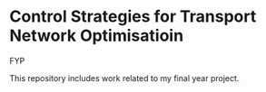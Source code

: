 # Control Strategies for Transport Network Optimisatioin

FYP

This repository includes work related to my final year project.